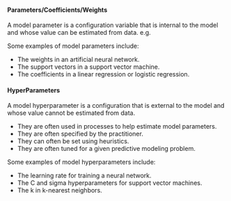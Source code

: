 

#### Parameters/Coefficients/Weights

A model parameter is a configuration variable that is internal to the model and whose value can be estimated from data.
e.g.

Some examples of model parameters include:

- The weights in an artificial neural network.
- The support vectors in a support vector machine.
- The coefficients in a linear regression or logistic regression.

#### HyperParameters

A model hyperparameter is a configuration that is external to the model and whose value cannot be estimated from data.

- They are often used in processes to help estimate model parameters.
- They are often specified by the practitioner.
- They can often be set using heuristics.
- They are often tuned for a given predictive modeling problem.

Some examples of model hyperparameters include:

- The learning rate for training a neural network.
- The C and sigma hyperparameters for support vector machines.
- The k in k-nearest neighbors.

